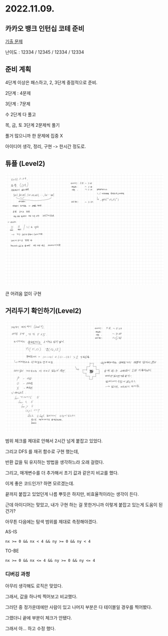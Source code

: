 # 2022.11.09.

## 카카오 뱅크 인턴십 코테 준비

[기출 문제](https://school.programmers.co.kr/learn/challenges?order=acceptance_desc&page=1&languages=java&partIds=22586%2C18498%2C17931%2C31236)

난이도 : 12334 / 12345 / 12334 / 12334

## 준비 계획

4단계 이상은 패스하고, 2, 3단계 중점적으로 준비.

2단계 : 4문제

3단계 : 7문제

수 2단계 다 풀고

목, 금, 토 3단계 2문제씩 풀기

풀거 많으니까 한 문제에 집중 X

아이디어 생각, 정리, 구현 -> 한시간 정도로.

## 튜플 (Level2)

![](TIL-95.jpg)

큰 어려움 없이 구현

## 거리두기 확인하기(Level2)

![](TIL-96.jpg)

범위 체크를 제대로 안해서 2시간 넘게 붙잡고 있었다.

그리고 DFS 를 재귀 함수로 구현 했는데,

반환 값을 둬 유지하는 방법을 생각하느라 오래 걸렸다.

그리고, 매개변수를 더 추가해서 초기 값과 같은지 비교를 했다.

이게 좋은 코드인가? 하면 모르겠는데.

끝까지 붙잡고 있었던게 나름 뿌듯은 하지만, 비효율적이라는 생각이 든다.

근데 아이디어는 맞았고, 내가 구현 하는 걸 못한거니까 이렇게 붙잡고 있는게 도움이 된 건가?

아무튼 다음에는 탐색 범위를 제대로 측정해야겠다.

AS-IS

```
nx >= 0 && nx < 4 && ny >= 0 && ny < 4
```

TO-BE

```
nx >= 0 && nx <= 4 && ny >= 0 && ny <= 4
```

### 디버깅 과정

아무리 생각해도 로직은 맞았다.

그래서, 값을 하나씩 찍어보고 비교했다.

그러던 중 정가운데에만 사람이 있고 나머지 부분은 다 테이블일 경우를 찍어봤다.

그랬더니 끝에 부분이 체크가 안됐다.

그래서 아... 하고 수정 했다.